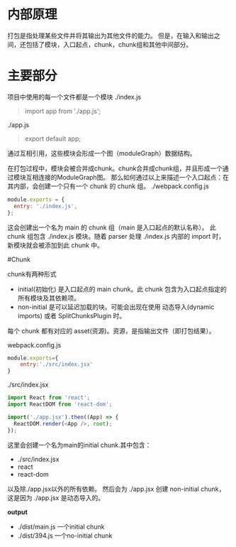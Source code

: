 # 内部原理
打包是指处理某些文件并将其输出为其他文件的能力。
但是，在输入和输出之间，还包括了模块，入口起点，chunk，chunk组和其他中间部分。

# 主要部分

项目中使用的每一个文件都是一个模块
./index.js
>import app from './app.js';

./app.js
>export default app;

通过互相引用，这些模块会形成一个图（moduleGraph）数据结构。

在打包过程中，模块会被合并成chunk。chunk合并成chunk组，并且形成一个通过模块互相连接的ModuleGraph图。
那么如何通过以上来描述一个入口起点：在其内部，会创建一个只有一个 chunk 的 chunk 组。
./webpack.config.js

```javascript
module.exports = {
  entry: './index.js',
};
```
这会创建出一个名为 main 的 chunk 组（main 是入口起点的默认名称）。 
此 chunk 组包含 ./index.js 模块。随着 parser 处理 ./index.js 内部的 import 时， 新模块就会被添加到此 chunk 中。

#Chunk

chunk有两种形式
- initial(初始化) 是入口起点的 main chunk。此 chunk 包含为入口起点指定的所有模块及其依赖项。
- non-initial 是可以延迟加载的块。可能会出现在使用 动态导入(dynamic imports) 或者 SplitChunksPlugin 时。

每个 chunk 都有对应的 asset(资源)。资源，是指输出文件（即打包结果）。

webpack.config.js
```javascript
module.exports={
    entry:'./src/index.jsx'
}
```
./src/index.jsx

```javascript
import React from 'react';
import ReactDOM from 'react-dom';

import('./app.jsx').then((App) => {
  ReactDOM.render(<App />, root);
});
```

这里会创建一个名为main的initial chunk.其中包含：
- ./src/index.jsx
- react 
- react-dom

以及除./app.jsx以外的所有依赖。
然后会为 ./app.jsx 创建 non-initial chunk，这是因为 ./app.jsx 是动态导入的。

 **output**

- ./dist/main.js 一个initial chunk
- ./dist/394.js  一个no-initial chunk

